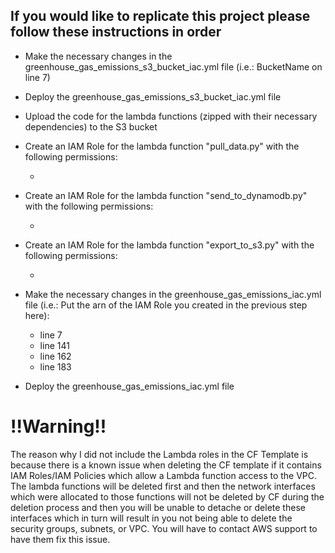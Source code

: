 ## If you would like to replicate this project please follow these instructions in order
- Make the necessary changes in the greenhouse_gas_emissions_s3_bucket_iac.yml file (i.e.: BucketName on line 7)
- Deploy the greenhouse_gas_emissions_s3_bucket_iac.yml file
- Upload the code for the lambda functions (zipped with their necessary dependencies) to the S3 bucket


- Create an IAM Role for the lambda function "pull_data.py" with the following permissions:
  
  -
  
- Create an IAM Role for the lambda function "send_to_dynamodb.py" with the following permissions:
  
  -
  
- Create an IAM Role for the lambda function "export_to_s3.py" with the following permissions:
  
  -
  
- Make the necessary changes in the greenhouse_gas_emissions_iac.yml file (i.e.: Put the arn of the IAM Role you created in the previous step here):
  - line 7
  - line 141
  - line 162
  - line 183
  
- Deploy the greenhouse_gas_emissions_iac.yml file


# !!Warning!!

The reason why I did not include the Lambda roles in the CF Template is because there is a known issue when deleting the CF template if it contains IAM Roles/IAM Policies which allow a Lambda function access to the VPC. The lambda functions will be deleted first and then the network interfaces which were allocated to those functions will not be deleted by CF during the deletion process and then you will be unable to detache or delete these interfaces which in turn will result in you not being able to delete the security groups, subnets, or VPC. You will have to contact AWS support to have them fix this issue. 
